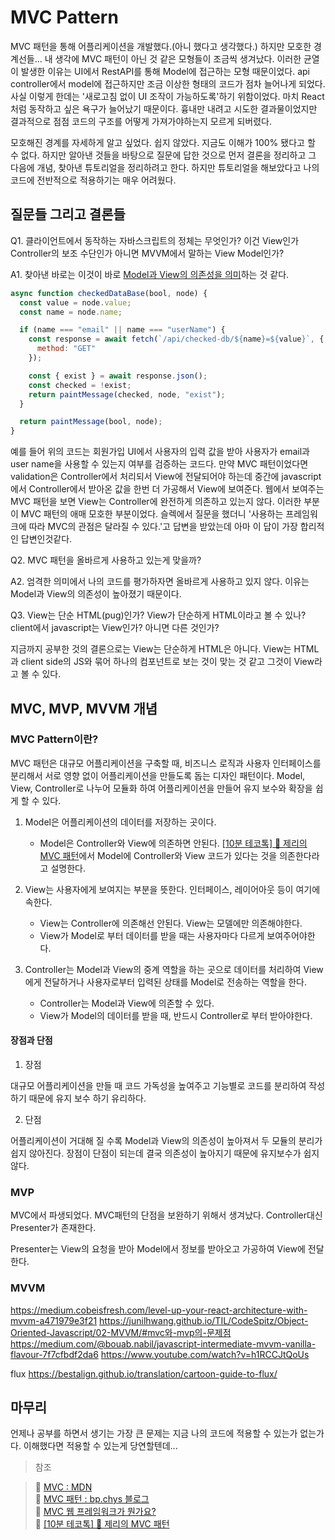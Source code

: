# MVC Pattern

MVC 패턴을 통해 어플리케이션을 개발했다.(아니 했다고 생각했다.) 하지만 모호한 경계선들... 내 생각에 MVC 패턴이 아닌 것 같은 모형들이 조금씩 생겨났다. 이러한 균열이 발생한 이유는 UI에서 RestAPI를 통해 Model에 접근하는 모형 때문이었다. api controller에서 model에 접근하지만 조금 이상한 형태의 코드가 점차 늘어나게 되었다. 사실 이렇게 한데는 '새로고침 없이 UI 조작이 가능하도록'하기 위함이었다. 마치 React 처럼 동작하고 싶은 욕구가 늘어났기 때문이다. 흉내만 내려고 시도한 결과물이었지만 결과적으로 점점 코드의 구조를 어떻게 가져가야하는지 모르게 되버렸다.

모호해진 경계를 자세하게 알고 싶었다. 쉽지 않았다. 지금도 이해가 100% 됐다고 할 수 없다. 하지만 알아낸 것들을 바탕으로 질문에 답한 것으로 먼저 결론을 정리하고 그 다음에 개념, 찾아낸 튜토리얼을 정리하려고 한다. 하지만 튜토리얼을 해보았다고 나의 코드에 전반적으로 적용하기는 매우 어려웠다.

## 질문들 그리고 결론들

Q1. 클라이언트에서 동작하는 자바스크립트의 정체는 무엇인가? 이건 View인가 Controller의 보조 수단인가 아니면 MVVM에서 말하는 View Model인가?

A1. 찾아낸 바로는 이것이 바로 [Model과 View의 의존성을 의미](https://junilhwang.github.io/TIL/CodeSpitz/Object-Oriented-Javascript/02-MVVM/#전체-코드)하는 것 같다.

```js
async function checkedDataBase(bool, node) {
  const value = node.value;
  const name = node.name;

  if (name === "email" || name === "userName") {
    const response = await fetch(`/api/checked-db/${name}=${value}`, {
      method: "GET"
    });

    const { exist } = await response.json();
    const checked = !exist;
    return paintMessage(checked, node, "exist");
  }

  return paintMessage(bool, node);
}
```

예를 들어 위의 코드는 회원가입 UI에서 사용자의 입력 값을 받아 사용자가 email과 user name을 사용할 수 있는지 여부를 검증하는 코드다. 만약 MVC 패턴이었다면 validation은 Controller에서 처리되서 View에 전달되어야 하는데 중간에 javascript에서 Controller에서 받아온 값을 한번 더 가공해서 View에 보여준다. 웹에서 보여주는 MVC 패턴을 보면 View는 Controller에 완전하게 의존하고 있는지 않다. 이러한 부분이 MVC 패턴의 애매 모호한 부분이었다. 슬렉에서 질문을 했더니 '사용하는 프레임워크에 따라 MVC의 관점은 달라질 수 있다.'고 답변을 받았는데 아마 이 답이 가장 합리적인 답변인것같다.

Q2. MVC 패턴을 올바르게 사용하고 있는게 맞을까?

A2. 엄격한 의미에서 나의 코드를 평가하자면 올바르게 사용하고 있지 않다. 이유는 Model과 View의 의존성이 높아졌기 때문이다.

Q3. View는 단순 HTML(pug)인가? View가 단순하게 HTML이라고 볼 수 있나? client에서 javascript는 View인가? 아니면 다른 것인가?

지금까지 공부한 것의 결론으로는 View는 단순하게 HTML은 아니다. View는 HTML과 client side의 JS와 묶어 하나의 컴포넌트로 보는 것이 맞는 것 같고 그것이 View라고 볼 수 있다.

## MVC, MVP, MVVM 개념

### MVC Pattern이란?

MVC 패턴은 대규모 어플리케이션을 구축할 때, 비즈니스 로직과 사용자 인터페이스를 분리해서 서로 영향 없이 어플리케이션을 만들도록 돕는 디자인 패턴이다. Model, View, Controller로 나누어 모듈화 하여 어플리케이션을 만들어 유지 보수와 확장을 쉽게 할 수 있다.

1. Model은 어플리케이션의 데이터를 저장하는 곳이다.

   - Model은 Controller와 View에 의존하면 안된다. [[10분 테코톡] 🧀 제리의 MVC 패턴](https://youtu.be/ogaXW6KPc8I)에서 Model에 Controller와 View 코드가 있다는 것을 의존한다라고 설명한다.

2. View는 사용자에게 보여지는 부분을 뜻한다. 인터페이스, 레이어아웃 등이 여기에 속한다.

   - View는 Controller에 의존해선 안된다. View는 모델에만 의존해야한다.
   - View가 Model로 부터 데이터를 받을 때는 사용자마다 다르게 보여주어야한다.

3. Controller는 Model과 View의 중계 역할을 하는 곳으로 데이터를 처리하여 View에게 전달하거나 사용자로부터 입력된 상태를 Model로 전송하는 역할을 한다.

   - Controller는 Model과 View에 의존할 수 있다.
   - View가 Model의 데이터를 받을 때, 반드시 Controller로 부터 받아야한다.

#### 장점과 단점

1. 장점

대규모 어플리케이션을 만들 때 코드 가독성을 높여주고 기능별로 코드를 분리하여 작성하기 때문에 유지 보수 하기 유리하다.

2. 단점

어플리케이션이 거대해 질 수록 Model과 View의 의존성이 높아져서 두 모듈의 분리가 쉽지 않아진다. 장점이 단점이 되는데 결국 의존성이 높아지기 때문에 유지보수가 쉽지 않다.

### MVP

MVC에서 파생되었다. MVC패턴의 단점을 보완하기 위해서 생겨났다. Controller대신 Presenter가 존재한다.

Presenter는 View의 요청을 받아 Model에서 정보를 받아오고 가공하여 View에 전달한다.

### MVVM

https://medium.cobeisfresh.com/level-up-your-react-architecture-with-mvvm-a471979e3f21
https://junilhwang.github.io/TIL/CodeSpitz/Object-Oriented-Javascript/02-MVVM/#mvc와-mvp의-문제점
https://medium.com/@bouab.nabil/javascript-intermediate-mvvm-vanilla-flavour-7f7cfbdf2da6
https://www.youtube.com/watch?v=h1RCCJtQoUs

flux
https://bestalign.github.io/translation/cartoon-guide-to-flux/

## 마무리

언제나 공부를 하면서 생기는 가장 큰 문제는 지금 나의 코드에 적용할 수 있는가 없는가다. 이해했다면 적용할 수 있는게 당연할텐데...

> 참조

> 📃 [MVC : MDN](https://developer.mozilla.org/ko/docs/Glossary/MVC)  
> 📃 [MVC 패턴 : bp.chys 블로그](https://velog.io/@ljinsk3/MVC-%ED%8C%A8%ED%84%B4)  
> 🎥 [MVC 웹 프레임워크가 뭔가요?](https://youtu.be/AERY1ZGoYc8)  
> 🎥 [[10분 테코톡] 🧀 제리의 MVC 패턴](https://youtu.be/ogaXW6KPc8I)
